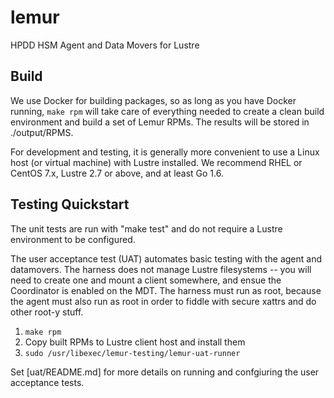 # lemur
HPDD HSM Agent and Data Movers for Lustre

## Build

We use Docker for building packages, so as long as you have Docker running,
`make rpm` will take care of everything needed to create a clean build
environment and build a set of Lemur RPMs. The results will be stored in
./output/RPMS.

For development and testing, it is generally more convenient to use a Linux host
(or virtual machine) with Lustre installed. We recommend RHEL or CentOS 7.x,
Lustre 2.7 or above, and at least Go 1.6.


## Testing Quickstart

The unit tests are run with "make test" and do not require a Lustre environment
to be configured.

The user acceptance test (UAT) automates basic testing with the agent and
datamovers. The harness does not manage Lustre filesystems -- you will need to
create one and mount a client somewhere, and ensue the Coordinator is enabled on
the MDT. The harness must run as root, because the agent must also run as root in
order to fiddle with secure xattrs and do other root-y stuff.


1. `make rpm`
1. Copy built RPMs to Lustre client host and install them
1. `sudo /usr/libexec/lemur-testing/lemur-uat-runner`

Set [uat/README.md] for more details on running and confgiuring the user acceptance tests.

